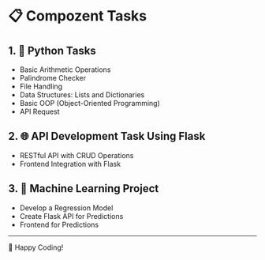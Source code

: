 # 📋 Compozent Tasks  

## 1. 🐍 Python Tasks  
- Basic Arithmetic Operations  
- Palindrome Checker  
- File Handling  
- Data Structures: Lists and Dictionaries  
- Basic OOP (Object-Oriented Programming)  
- API Request  

## 2. 🌐 API Development Task Using Flask  
- RESTful API with CRUD Operations  
- Frontend Integration with Flask  

## 3. 🤖 Machine Learning Project  
- Develop a Regression Model  
- Create Flask API for Predictions  
- Frontend for Predictions  

---
🎉 Happy Coding!
